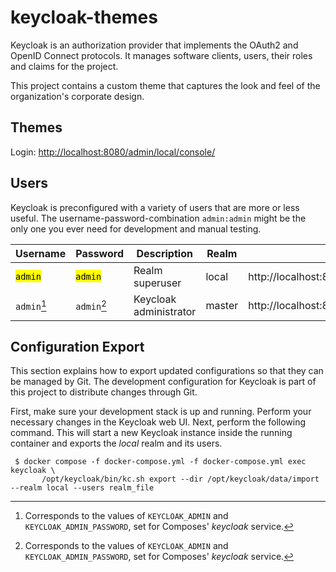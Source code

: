 # keycloak-themes

Keycloak is an authorization provider that implements the OAuth2 and OpenID Connect protocols. It manages software
clients, users, their roles and claims for the project.

This project contains a custom theme that captures the look and feel of the organization's corporate design.


## Themes

Login: <http://localhost:8080/admin/local/console/>


## Users

Keycloak is preconfigured with a variety of users that are more or less useful. The username-password-combination
`admin:admin` might be the only one you ever need for development and manual testing.

| Username             | Password             | Description            | Realm  | URL                                         |
|----------------------|----------------------|------------------------|--------|---------------------------------------------|
| <mark>`admin`</mark> | <mark>`admin`</mark> | Realm superuser        | local  | http://localhost:8180/admin/local/console/  |
| `admin`[^1]          | `admin`[^1]          | Keycloak administrator | master | http://localhost:8180/admin/master/console/ |

[^1]: Corresponds to the values of `KEYCLOAK_ADMIN` and `KEYCLOAK_ADMIN_PASSWORD`, set for Composes' _keycloak_ service.


## Configuration Export

This section explains how to export updated configurations so that they can be managed by Git. The development
configuration for Keycloak is part of this project to distribute changes through Git.

First, make sure your development stack is up and running. Perform your necessary changes in the Keycloak web UI. Next,
perform the following command. This will start a new Keycloak instance inside the running container and exports the
_local_ realm and its users.

```shell
 $ docker compose -f docker-compose.yml -f docker-compose.yml exec keycloak \
       /opt/keycloak/bin/kc.sh export --dir /opt/keycloak/data/import --realm local --users realm_file
```
